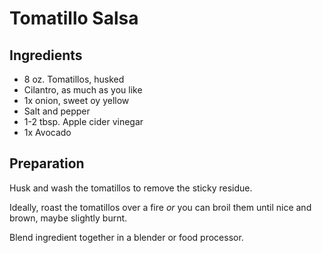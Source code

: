 # Tomatillo Salsa

## Ingredients

- 8 oz. Tomatillos, husked
- Cilantro, as much as you like
- 1x onion, sweet oy yellow
- Salt and pepper
- 1-2 tbsp. Apple cider vinegar
- 1x Avocado
## Preparation

Husk and wash the tomatillos to remove the sticky residue.

Ideally, roast the tomatillos over a fire *or* you can broil them until nice and brown, maybe slightly burnt.

Blend ingredient together in a blender or food processor. 
